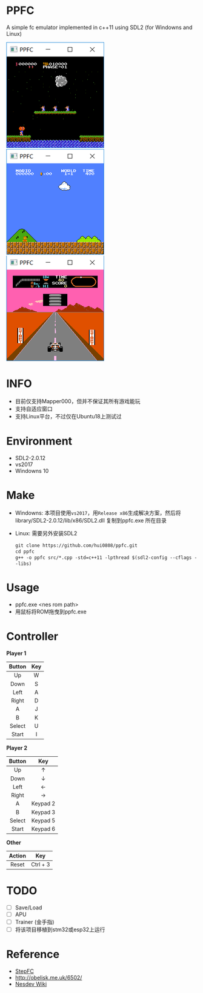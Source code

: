 # PPFC

A simple fc emulator implemented in c++11 using SDL2 (for Windowns and Linux)

![](balloon.gif) ![](mario.gif) ![](F-1-Race.gif) 

# INFO

- 目前仅支持Mapper000，但并不保证其所有游戏能玩
- 支持自适应窗口
- 支持Linux平台，不过仅在Ubuntu18上测试过

# Environment

- SDL2-2.0.12
- vs2017
- Windowns 10

# Make

- Windowns: 本项目使用`vs2017`，用`Release x86`生成解决方案，然后将library/SDL2-2.0.12/lib/x86/SDL2.dll 复制到ppfc.exe 所在目录

- Linux: 需要另外安装SDL2

  ```
  git clone https://github.com/hui0808/ppfc.git
  cd ppfc
  g++ -o ppfc src/*.cpp -std=c++11 -lpthread $(sdl2-config --cflags --libs)
  ```

# Usage

- ppfc.exe \<nes rom path\>
- 用鼠标将ROM拖曳到ppfc.exe

# Controller

**Player 1**

| Button | Key  |
| :----: | :--: |
|   Up   |  W   |
|  Down  |  S   |
|  Left  |  A   |
| Right  |  D   |
|   A    |  J   |
|   B    |  K   |
| Select |  U   |
| Start  |  I   |

**Player 2**

| Button |   Key    |
| :----: | :------: |
|   Up   |    ↑     |
|  Down  |    ↓     |
|  Left  |    ←     |
| Right  |    →     |
|   A    | Keypad 2 |
|   B    | Keypad 3 |
| Select | Keypad 5 |
| Start  | Keypad 6 |

**Other**

| Action |   Key    |
| :----: | :------: |
| Reset  | Ctrl + 3 |

# TODO

- [ ] Save/Load
- [ ] APU
- [ ] Trainer (金手指)
- [ ] 将该项目移植到stm32或esp32上运行

# Reference

- [StepFC](https://github.com/dustpg/StepFC)
- http://obelisk.me.uk/6502/
- [Nesdev Wiki](http://wiki.nesdev.com/w/index.php/Nesdev_Wiki)